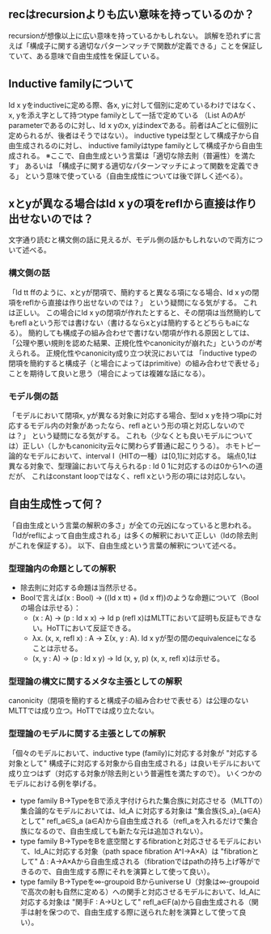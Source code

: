 ## recはrecursionよりも広い意味を持っているのか？
recursionが想像以上に広い意味を持っているかもしれない。
誤解を恐れずに言えば「構成子に関する適切なパターンマッチで関数が定義できる」ことを保証していて、ある意味で自由生成性を保証している。

## Inductive familyについて
Id x yをinductiveに定める際、各x, yに対して個別に定めているわけではなく、x, yを添え字として持つtype familyとして一括で定めている
（List AのAがparameterであるのに対し、Id x yのx, yはindexである。前者はAごとに個別に定められるが、後者はそうではない）。
inductive typeは型として構成子から自由生成されるのに対し、
inductive familyはtype familyとして構成子から自由生成される。
※ここで、自由生成という言葉は「適切な除去則（普遍性）を満たす」
あるいは
「構成子に関する適切なパターンマッチによって関数を定義できる」
という意味で使っている（自由生成性については後で詳しく述べる）。

## xとyが異なる場合はId x yの項をreflから直接は作り出せないのでは？
文字通り読むと構文側の話に見えるが、モデル側の話かもしれないので両方について述べる。

### 構文側の話
「Id tt ffのように、xとyが閉項で、簡約すると異なる項になる場合、Id x yの閉項をreflから直接は作り出せないのでは？」
という疑問になる気がする。
これは正しい。
この場合にId x yの閉項が作れたとすると、その閉項は当然簡約してもrefl aという形では書けない（書けるならxとyは簡約するとどちらもaになる）。
簡約しても構成子の組み合わせで書けない閉項が作れる原因としては、
「公理や悪い規則を認めた結果、正規化性やcanonicityが崩れた」というのが考えられる。
正規化性やcanonicity成り立つ状況においては
「inductive typeの閉項を簡約すると構成子（と場合によってはprimitive）の組み合わせで表せる」
ことを期待して良いと思う（場合によっては複雑な話になる）。
### モデル側の話
「モデルにおいて閉項x, yが異なる対象に対応する場合、型Id x yを持つ項pに対応するモデル内の対象があったなら、refl aという形の項と対応しないのでは？」
という疑問になる気がする。
これも（少なくとも良いモデルについては）正しい（しかもcanonicity云々に関わらず普通に起こりうる）。
ホモトピー論的なモデルにおいて、interval I（HITの一種）は[0,1]に対応する。
端点0,1は異なる対象で、型理論において与えられるp : Id 0 1に対応するのは0から1への道だが、
これはconstant loopではなく、refl xという形の項には対応しない。

## 自由生成性って何？
「自由生成という言葉の解釈の多さ」が全ての元凶になっていると思われる。
「Idがreflによって自由生成される」は多くの解釈において正しい（Idの除去則がこれを保証する）。
以下、自由生成という言葉の解釈について述べる。

### 型理論内の命題としての解釈
- 除去則に対応する命題は当然示せる。
- Boolで言えば(x : Bool) → ((Id x tt) + (Id x ff))のような命題について（Boolの場合は示せる）：
  - (x : A) → (p : Id x x) → Id p (refl x)はMLTTにおいて証明も反証もできない。HoTTにおいて反証できる。
  - λx. (x, x, refl x) : A → Σ(x, y : A). Id x yが型の間のequivalenceになることは示せる。
  - (x, y : A) → (p : Id x y) → Id (x, y, p) (x, x, refl x)は示せる。

### 型理論の構文に関するメタな主張としての解釈
canonicity（閉項を簡約すると構成子の組み合わせで表せる）は公理のないMLTTでは成り立つ。HoTTでは成り立たない。

### 型理論のモデルに関する主張としての解釈
「個々のモデルにおいて、inductive type (family)に対応する対象が "対応する対象として" 構成子に対応する対象から自由生成される」は良いモデルにおいて成り立つはず（対応する対象が除去則という普遍性を満たすので）。
いくつかのモデルにおける例を挙げる。
- type family B→TypeをBで添え字付けられた集合族に対応させる（MLTTの）集合論的なモデルにおいては、Id_A に対応する対象は "集合族{S_a}_{a∈A}として" refl_a∈S_a (a∈A)から自由生成される（refl_aを入れるだけで集合族になるので、自由生成しても新たな元は追加されない）。
- type family B→TypeをBを底空間とするfibrationと対応させるモデルにおいて、Id_Aに対応する対象（path space fibration A^I→A×A）は "fibrationとして" Δ : A→A×Aから自由生成される（fibrationではpathの持ち上げ等ができるので、自由生成する際にそれを演算として使って良い）。
- type family B→Typeを∞-groupoid Bからuniverse U（対象は∞-groupoidで高次の射も自然に定める）への関手と対応させるモデルにおいて、Id_Aに対応する対象は "関手F : A→Uとして" refl_a∈F(a)から自由生成される（関手は射を保つので、自由生成する際に送られた射を演算として使って良い）。
